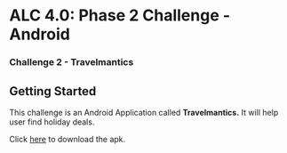 # ALC 4.0: Phase 2 Challenge - Android

### Challenge 2 - Travelmantics

## Getting Started

This challenge is an Android Application called **Travelmantics.** It will help user find holiday deals.


Click [here](https://drive.google.com/open?id=1O7aVCav4O3GItmCVGGjZcNbETnAd6pRV) to download the apk.
